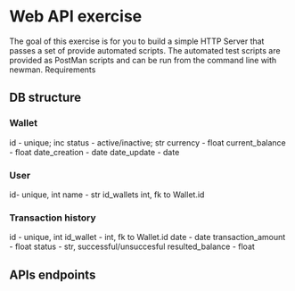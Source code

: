 # Web API exercise

The goal of this exercise is for you to build a simple HTTP Server that passes a set of provide automated scripts. The automated test scripts are provided as PostMan scripts and can be run from the command line with newman.
Requirements 



## DB structure
### Wallet
id - unique; inc
status - active/inactive; str 
currency - float
current_balance - float
date_creation - date
date_update - date

### User
id- unique, int 
name - str
id_wallets int, fk to Wallet.id

### Transaction history
id - unique, int
id_wallet - int, fk to Wallet.id
date - date
transaction_amount - float
status - str, successful/unsuccesful
resulted_balance - float


## APIs endpoints






